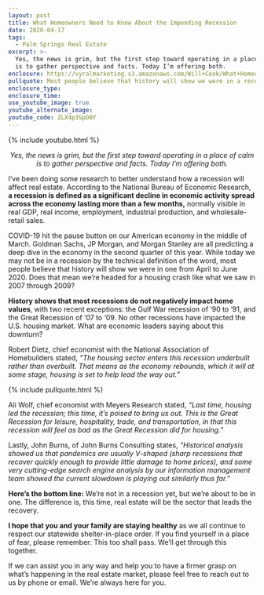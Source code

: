 ```yaml
---
layout: post
title: What Homeowners Need to Know About the Impending Recession
date: 2020-04-17
tags:
  - Palm Springs Real Estate
excerpt: >-
  Yes, the news is grim, but the first step toward operating in a place of calm
  is to gather perspective and facts. Today I’m offering both.
enclosure: https://vyralmarketing.s3.amazonaws.com/Will+Cook/What+Homeowners+Need+to+Know+About+the+Impending+Recession.mp4
pullquote: Most people believe that history will show we were in a recession from April 2020 to June 2020.
enclosure_type:
enclosure_time:
use_youtube_image: true
youtube_alternate_image:
youtube_code: ZLX4p3SpD0Y
---
```


{% include youtube.html %}

<p style="text-align: center;"><em>Yes, the news is grim, but the first step toward operating in a place of calm is to gather perspective and facts. Today I’m offering both.</em></p>

I’ve been doing some research to better understand how a recession will affect real estate. According to the National Bureau of Economic Research, **a recession is defined as a significant decline in economic activity spread across the economy lasting more than a few months,** normally visible in real GDP, real income, employment, industrial production, and wholesale-retail sales.&nbsp;

COVID-19 hit the pause button on our American economy in the middle of March. Goldman Sachs, JP Morgan, and Morgan Stanley are all predicting a deep dive in the economy in the second quarter of this year. While today we may not be in a recession by the technical definition of the word, most people believe that history will show we were in one from April to June 2020. Does that mean we’re headed for a housing crash like what we saw in 2007 through 2009?&nbsp;

**History shows that most recessions do not negatively impact home values**, with two recent exceptions: the Gulf War recession of ‘90 to ‘91, and the Great Recession of ‘07 to ‘09. No other recessions have impacted the U.S. housing market. What are economic leaders saying about this downturn?&nbsp;

Robert Dietz, chief economist with the National Association of Homebuilders stated, *“The housing sector enters this recession underbuilt rather than overbuilt. That means as the economy rebounds, which it will at some stage, housing is set to help lead the way out.”&nbsp;*

{% include pullquote.html %}

Ali Wolf, chief economist with Meyers Research stated, *“Last time, housing led the recession; this time, it’s poised to bring us out. This is the Great Recession for leisure, hospitality, trade, and transportation, in that this recession will feel as bad as the Great Recession did for housing.”&nbsp;*

Lastly, John Burns, of John Burns Consulting states, *“Historical analysis showed us that pandemics are usually V-shaped (sharp recessions that recover quickly enough to provide little damage to home prices), and some very cutting-edge search engine analysis by our information management team showed the current slowdown is playing out similarly thus far.”&nbsp;*

**Here’s the bottom line:** We’re not in a recession yet, but we’re about to be in one. The difference is, this time, real estate will be the sector that leads the recovery.

**I hope that you and your family are staying healthy** as we all continue to respect our statewide shelter-in-place order. If you find yourself in a place of fear, please remember: This too shall pass. We’ll get through this together.&nbsp;

If we can assist you in any way and help you to have a firmer grasp on what’s happening in the real estate market, please feel free to reach out to us by phone or email. We’re always here for you.

